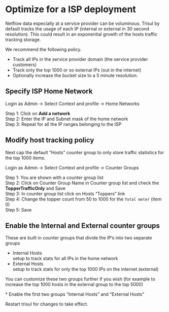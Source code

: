 # Optimize for a ISP deployment

Netflow data especially at a service provider can be voluminous. Trisul
by default tracks the usage of each IP (internal or external in 30
second resolution). This could result in an exponential growth of the
hosts traffic tracking storage.

We recommend the following policy.

- Track all IPs in the service provider domain (the service provider
customers)  
- Track only the top 1000 or so external IPs (out in the internet)  
- Optionally increase the bucket size to a 5 minute resolution.

## Specify ISP Home Network

Login as Admin -\> Select Context and profile -\> Home Networks

Step 1: Click on **Add a network**  
Step 2: Enter the IP and Subnet mask of the home network  
Step 3: Repeat for all the IP ranges belonging to the ISP

## Modify host tracking policy

Next cap the default “Hosts” counter group to only store traffic
statistics for the top 1000 items.

Login as Admin -\> Select Context and profile -\> Counter Groups

Step 1: You are shown with a counter group list  
Step 2: Click on Counter Group Name in Counter group list and check the
**TopperTrafficOnly** and Save  
Step 3: In counter group list click on Hosts “Toppers” link  
Step 4: Change the topper count from 50 to 1000 for the `Total meter` (item
0)  
Step 5: Save

## Enable the Internal and External counter groups

These are built in counter groups that divide the IP’s into two separate
groups

  - Internal Hosts  
    setup to track stats for all IPs in the home network
  - External Hosts  
    setup to track stats for only the top 1000 IPs on the internet
    (external)

You can customize these two groups further if you wish (for example to
increase the top 1000 hosts in the external group to the top 5000)

\* Enable the first two groups “Internal Hosts” and “External Hosts”

Restart trisul for changes to take effect.
